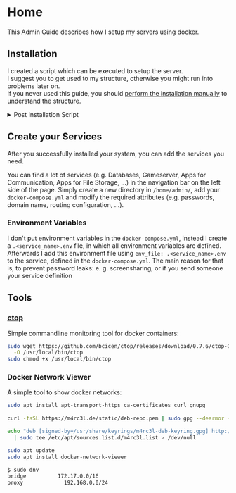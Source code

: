 # Home

This Admin Guide describes how I setup my servers using docker.

## Installation

I created a script which can be executed to setup the server.  
I suggest you to get used to my structure, otherwise you might run into problems later on.  
If you never used this guide, you should [perform the installation manually](./installation/) to understand the structure.

<details>
  <summary>Post Installation Script</summary>

<br>
You can basicly skip most of the installation section, but there are some exceptions.

<ul>
  <li>
  First you should create all user accounts, and ensure that everyone is able to authenticate using public key authentication.
  </li>
  <li>
  You can add the users in the configuration section of the `postinstall.sh` to give them the groups, aliases, ... After you are sure that you can connect to the server you should secure your ssh server (e.g. disallow authentication using passwords, root login, ...).  
  </li>

  <li>
  If you want to change your hostname to something cooler than the name your hoster assigned you (this is not required, I do it to improve the identification process of the server, that I'm connected to).  
  </li>

  <li>
  You also need to setup your dns records, consider to change the name servers to cloudflare if you have trouble with the dns challenge for wildcard certificate later on.
  </li>
</ul>

```
curl -fsSL https://raw.githubusercontent.com/felbinger/AdminGuide/master/postinstall.sh | sudo bash
```

Checkout the <a href="/installation/postinstall/">demo of the postinstall script (outdated!)</a>.

</details>

## Create your Services

After you successfully installed your system, you can add the services you need.  

You can find a lot of services (e.g. Databases, Gameserver, Apps for Communication, Apps for File Storage, ...) in the navigation bar on the left side of the page.
Simply create a new directory in `/home/admin/`, add your `docker-compose.yml` and modify the required attributes (e.g. passwords, domain name, routing configuration, ...).

### Environment Variables
I don't put environment variables in the `docker-compose.yml`, instead I create a `.<service_name>.env` file, in which all environment variables are defined.
Afterwards I add this environment file using `env_file: .<service_name>.env` to the service, defined in the `docker-compose.yml`.
The main reason for that is, to prevent password leaks: e. g. screensharing, or if you send someone your service definition

## Tools

### [ctop](https://ctop.sh/)

Simple commandline monitoring tool for docker containers:

```bash
sudo wget https://github.com/bcicen/ctop/releases/download/0.7.6/ctop-0.7.6-linux-amd64 \
  -O /usr/local/bin/ctop
sudo chmod +x /usr/local/bin/ctop
```

### Docker Network Viewer

A simple tool to show docker networks:

```bash
sudo apt install apt-transport-https ca-certificates curl gnupg
  
curl -fsSL https://m4rc3l.de/static/deb-repo.pem | sudo gpg --dearmor -o /usr/share/keyrings/m4rc3l-deb-keyring.gpg

echo "deb [signed-by=/usr/share/keyrings/m4rc3l-deb-keyring.gpg] http://deb.m4rc3l.de/ all main" \
  | sudo tee /etc/apt/sources.list.d/m4rc3l.list > /dev/null

sudo apt update
sudo apt install docker-network-viewer
```

```sh
$ sudo dnv
bridge			172.17.0.0/16
proxy			  192.168.0.0/24
```
